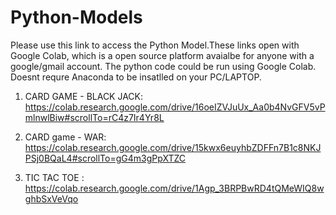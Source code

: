 # Python-Models

Please use this link to access the Python Model.These links open with Google Colab, which is a open source platform avaialbe for anyone with a google/gmail account. The python code could be run using Google Colab. Doesnt requre Anaconda to be insatlled on your PC/LAPTOP. 

1. CARD GAME - BLACK JACK: https://colab.research.google.com/drive/16oeIZVJuUx_Aa0b4NvGFV5vPmlnwlBiw#scrollTo=rC4z7Ir4Yr8L

2. CARD game - WAR: https://colab.research.google.com/drive/15kwx6euyhbZDFFn7B1c8NKJPSj0BQaL4#scrollTo=gG4m3gPpXTZC
 
3. TIC TAC TOE : https://colab.research.google.com/drive/1Agp_3BRPBwRD4tQMeWIQ8wghbSxVeVqo


